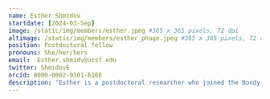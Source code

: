 ```yaml
---
name: Esther Shmidov
startdate: [2024-03-Sep]
image: /static/img/members/esther.jpeg #365 x 365 pixels, 72 dpi
altimage: /static/img/members/esther_phage.jpeg #365 x 365 pixels, 72 dpi
position: Postdoctoral fellow
pronouns: She/her/hers
email: 	Esther.shmidv@ucsf.edu
twitter: ShmidovE
orcid: 0000-0002-9101-6168
description: "Esther is a postdoctoral researcher who joined the Bondy-Denomy lab in September 2024. Originally from Israel, she completed her graduate studies at Bar-Ilan University (BIU) in the Ehud Banin Lab, focusing on prophage-host interactions. During her time at BIU, Esther developed a passion for unraveling the complex dynamics between bacteria and phages. In the Bondy-Denomy lab, she is excited to explore bacterial immune system mechanisms and their regulation. Outside of research, Esther is the proud mother of twin boys, balancing her work as a dedicated scientist and parent. She enjoys supporting women in science and cherishing time with her family."
---
```

